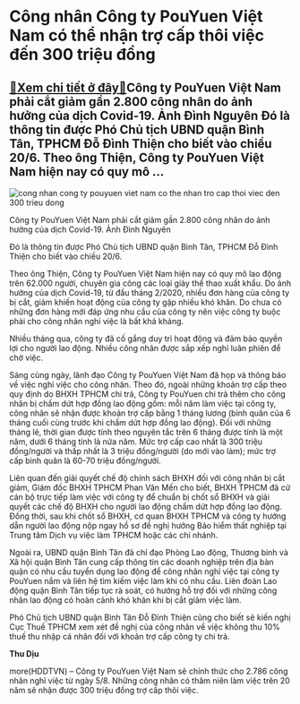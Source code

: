 Công nhân Công ty PouYuen Việt Nam có thể nhận trợ cấp thôi việc đến 300 triệu đồng
===================================================================================

[:gift:Xem chi tiết ở đây:gift:](https://hddtvn.com/cong-nhan-cong-ty-pouyuen-viet-nam-co-the-nhan-tro-cap-thoi-viec-den-300-trieu-dong/)Công ty PouYuen Việt Nam phải cắt giảm gần 2.800 công nhân do ảnh hưởng của dịch Covid-19. Ảnh Đình Nguyên Đó là thông tin được Phó Chủ tịch UBND quận Bình Tân, TPHCM Đỗ Đình Thiện cho biết vào chiều 20/6. Theo ông Thiện, Công ty PouYuen Việt Nam hiện nay có quy mô …
---------------------------------------------------------------------------------------------------------------------------------------------------------------------------------------------------------------------------------------------------------------------------





![cong nhan cong ty pouyuen viet nam co the nhan tro cap thoi viec den 300 trieu dong](https://haiquanonline.com.vn/stores/news_dataimages/diunt/042020/17/10/in_article/4606_IMG-0965.jpg?rt=20200620200148 "Công nhân Công ty PouYuen Việt Nam có thể nhận trợ cấp thôi việc đến 300 triệu đồng")


Công ty PouYuen Việt Nam phải cắt giảm gần 2.800 công nhân do ảnh hưởng của dịch Covid-19. Ảnh Đình Nguyên



Đó là thông tin được Phó Chủ tịch UBND quận Bình Tân, TPHCM Đỗ Đình Thiện cho biết vào chiều 20/6.


Theo ông Thiện, Công ty PouYuen Việt Nam hiện nay có quy mô lao động trên 62.000 người, chuyên gia công các loại giày thể thao xuất khẩu. Do ảnh hưởng của dịch Covid-19, từ đầu tháng 2/2020, nhiều đơn hàng của công ty bị cắt, giảm khiến hoạt động của công ty gặp nhiều khó khăn. Do chưa có những đơn hàng mới đáp ứng nhu cầu của công ty nên việc công ty buộc phải cho công nhân nghỉ việc là bất khả kháng.


Nhiều tháng qua, công ty đã cố gắng duy trì hoạt động và đảm bảo quyền lợi cho người lao động. Nhiều công nhân được sắp xếp nghỉ luân phiên để chờ việc.


Sáng cùng ngày, lãnh đạo Công ty PouYuen Việt Nam đã họp và thông báo về việc nghỉ việc cho công nhân. Theo đó, ngoài những khoản trợ cấp theo quy định do BHXH TPHCM chi trả, Công ty PouYuen chi trả thêm cho công nhân bị chấm dứt hợp đồng lao động gồm: mỗi năm làm việc tại công ty, công nhân sẽ nhận được khoản trợ cấp bằng 1 tháng lương (bình quân của 6 tháng cuối cùng trước khi chấm dứt hợp đồng lao động). Đối với những tháng lẻ, thời gian được tính theo nguyên tắc trên 6 tháng được tính là một năm, dưới 6 tháng tính là nửa năm. Mức trợ cấp cao nhất là 300 triệu đồng/người và thấp nhất là 3 triệu đồng/người (do mới vào làm); mức trợ cấp bình quân là 60-70 triệu đồng/người.


Liên quan đến giải quyết chế độ chính sách BHXH đối với công nhân bị cắt giảm, Giám đốc BHXH TPHCM Phan Văn Mến cho biết, BHXH TPHCM đã cử cán bộ trực tiếp làm việc với công ty để chuẩn bị chốt sổ BHXH và giải quyết các chế độ BHXH cho người lao động chấm dứt hợp đồng lao động. Đồng thời, sau khi chốt sổ BHXH, cơ quan BHXH TPHCM và công ty hướng dẫn người lao động nộp ngay hồ sơ đề nghị hưởng Bảo hiểm thất nghiệp tại Trung tâm Dịch vụ việc làm TPHCM hoặc các chi nhánh.


Ngoài ra, UBND quận Bình Tân đã chỉ đạo Phòng Lao động, Thương binh và Xã hội quận Bình Tân cung cấp thông tin các doanh nghiệp trên địa bàn quận có nhu cầu tuyển dụng lao động để công nhân nghỉ việc tại công ty PouYuen nắm và liên hệ tìm kiếm việc làm khi có nhu cầu. Liên đoàn Lao động quận Bình Tân tiếp tục rà soát, có hướng hỗ trợ đối với những công nhân lao động có hoàn cảnh khó khăn khi bị cắt giảm việc làm.


Phó Chủ tịch UBND quận Bình Tân Đỗ Đình Thiện cũng cho biết sẽ kiến nghị Cục Thuế TPHCM xem xét đề nghị của công nhân về việc không thu 10% thuế thu nhập cá nhân đối với khoản trợ cấp công ty chi trả.




**Thu Dịu**



more(HDDTVN) – Công ty PouYuen Việt Nam sẽ chính thức cho 2.786 công nhân nghỉ việc từ ngày 5/8. Những công nhân có thâm niên làm việc trên 20 năm sẽ nhận được 300 triệu đồng trợ cấp thôi việc.

